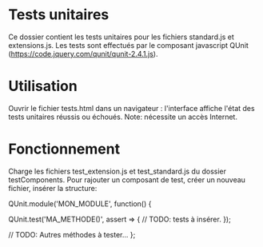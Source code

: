 # Tests unitaires

Ce dossier contient les tests unitaires pour les fichiers standard.js et extensions.js. Les tests sont effectués par le composant javascript QUnit (https://code.jquery.com/qunit/qunit-2.4.1.js).

# Utilisation

Ouvrir le fichier tests.html dans un navigateur : l'interface affiche l'état des tests unitaires réussis ou échoués.
Note: nécessite un accès Internet.

# Fonctionnement

Charge les fichiers test_extension.js et test_standard.js du dossier testComponents. Pour rajouter un composant de test, créer un nouveau fichier, insérer la structure:

QUnit.module('MON_MODULE', function() {

  QUnit.test('MA_METHODE()', assert => {
  	// TODO: tests à insérer.
  });

  // TODO: Autres méthodes à tester...
};

